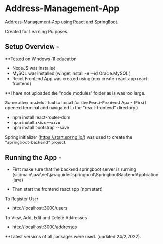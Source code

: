 # Address-Management-App
Address-Management-App using React and SpringBoot.

Created for Learning Purposes.

## Setup Overview - 
**Tested on Windows-11 education
- NodeJS was installed 
- MySQL was installed (winget install -e --id Oracle.MySQL )
- React Frontend App was created using (npx create-react-app react-frontend)

**I have not uploaded the "node_modules" folder as is was too large.

Some other models I had to install for the React-Frontend App - 
(First I openerd terminal and navigated to the "react-frontend" directory.)
- npm install react-router-dom 
- npm install axios --save 
- npm install bootstrap --save  

Spring initializer (https://start.spring.io/) was used to create the "springboot-backend" project.


## Running the App -
- First make sure that the backend springboot server is running 
(src\main\java\net\javaguides\springboot\SpringbootBackendApplication.java)

- Then start the frontend react app (npm start)

To Register User
- http://localhost:3000/users

To View, Add, Edit and Delete Addresses
- http://localhost:3000/addresses


**Latest versions of all packages were used. (updated 24/2/2022).

